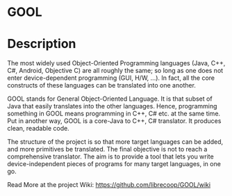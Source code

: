 GOOL
====

Description
===

The most widely used Object-Oriented Programming languages (Java, C++, C#, Android, Objective C) are all roughly the same; so long as one does not enter device-dependent programming (GUI, H/W, ...). In fact, all the core constructs of these languages can be translated into one another.

GOOL stands for General Object-Oriented Language. It is that subset of Java that easily translates into the other languages. Hence, programming something in GOOL means programming in C++, C# etc. at the same time. Put in another way, GOOL is a core-Java to C++, C# translator. It produces clean, readable code.

The structure of the project is so that more target languages can be added, and more primitives be translated. The final objective is not to reach a comprehensive translator. The aim is to provide a tool that lets you write device-independent pieces of programs for many target languages, in one go.


Read More at the project Wiki: https://github.com/librecoop/GOOL/wiki